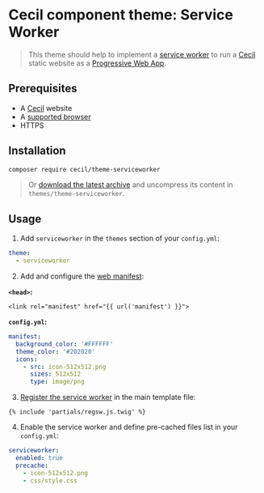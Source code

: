 # Cecil component theme: Service Worker

> This theme should help to implement a [service worker](https://developers.google.com/web/fundamentals/getting-started/primers/service-workers#what_is_a_service_worker) to run a [Cecil](https://cecil.app) static website as a [Progressive Web App](https://developers.google.com/web/progressive-web-apps/).

## Prerequisites
* A [Cecil](https://cecil.app) website
* A [supported browser](https://developer.mozilla.org/docs/Web/API/Service_Worker_API/Using_Service_Workers#Compatibilit%C3%A9_des_navigateurs)
* HTTPS

## Installation

```bash
composer require cecil/theme-serviceworker
```

> Or [download the latest archive](https://github.com/Cecilapp/theme-serviceworker/releases/latest/) and uncompress its content in `themes/theme-serviceworker`.

## Usage

1. Add `serviceworker` in the `themes` section of your `config.yml`:

```yaml
theme:
  - serviceworker
```

2. Add and configure the [web manifest](https://developer.mozilla.org/fr/docs/Web/Manifest):

**`<head>`:**
```twig
<link rel="manifest" href="{{ url('manifest') }}">
```

**`config.yml`:**

```yaml
manifest:
  background_color: '#FFFFFF'
  theme_color: '#202020'
  icons:
    - src: icon-512x512.png
      sizes: 512x512
      type: image/png
```

3. [Register the service worker](https://developers.google.com/web/fundamentals/primers/service-workers/registration#common_registration_boilerplate) in the main template file:  

```twig
{% include 'partials/regsw.js.twig' %}
```

4. Enable the service worker and define pre-cached files list in your `config.yml`:  

```yaml
serviceworker:
  enabled: true
  precache:
    - icon-512x512.png
    - css/style.css
```
